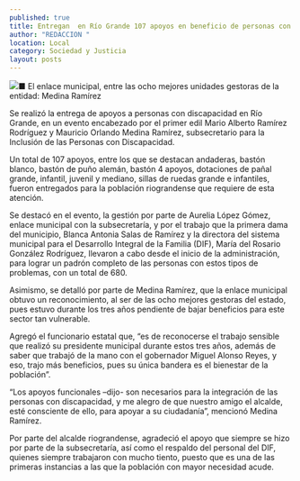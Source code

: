 ```yaml
---
published: true
title: Entregan  en Río Grande 107 apoyos en beneficio de personas con discapacidad
author: "REDACCION "
location: Local
category: Sociedad y Justicia
layout: posts
---
```


![](http://i.imgur.com/aqsiMB1m.jpg)■ El enlace municipal, entre las ocho mejores unidades gestoras de la entidad: Medina Ramírez

Se realizó la entrega de apoyos a personas con discapacidad en Río Grande, en un evento encabezado por el primer edil Mario Alberto Ramírez Rodríguez y Mauricio Orlando Medina Ramírez, subsecretario para la Inclusión de las Personas con Discapacidad.

Un total de 107 apoyos, entre los que se destacan andaderas, bastón blanco, bastón de puño alemán, bastón 4 apoyos, dotaciones de pañal grande, infantil, juvenil y mediano, sillas de ruedas grande e infantiles, fueron entregados para la población riograndense que requiere de esta atención.

Se destacó en el evento, la gestión por parte de Aurelia López Gómez, enlace municipal con la subsecretaría, y por el trabajo que la primera dama del municipio, Blanca Antonia Salas de Ramírez y la directora del sistema municipal para el Desarrollo Integral de la Familia (DIF), María del Rosario González Rodríguez, llevaron a cabo desde el inicio de la administración, para lograr un padrón completo de las personas con estos tipos de problemas, con un total de 680.

Asimismo, se detalló por parte de Medina Ramírez, que la enlace municipal obtuvo un reconocimiento, al ser de las ocho mejores gestoras del estado, pues estuvo durante los tres años pendiente de bajar beneficios para este sector tan vulnerable.

Agregó el funcionario estatal que, “es de reconocerse el trabajo sensible que realizó su presidente municipal durante estos tres años, además de saber que trabajó de la mano con el gobernador Miguel Alonso Reyes, y eso, trajo más beneficios, pues su única bandera es el bienestar de la población”.

“Los apoyos funcionales –dijo- son necesarios para la integración de las personas con discapacidad, y me alegro de que nuestro amigo el alcalde, esté consciente de ello, para apoyar a su ciudadanía”, mencionó Medina Ramírez.

Por parte del alcalde riograndense, agradeció el apoyo que siempre se hizo por parte de la subsecretaría, así como el respaldo del personal del DIF, quienes siempre trabajaron con mucho tiento, puesto que es una de las primeras instancias a las que la población con mayor necesidad acude.
